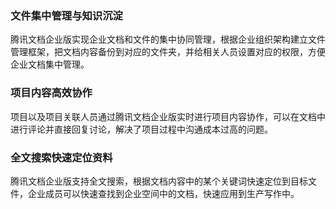 ### 文件集中管理与知识沉淀
腾讯文档企业版实现企业文档和文件的集中协同管理，根据企业组织架构建立文件管理框架，把文档内容备份到对应的文件夹，并给相关人员设置对应的权限，方便企业文档集中管理。

### 项目内容高效协作
项目以及项目关联人员通过腾讯文档企业版实时进行项目内容协作，可以在文档中进行评论并直接回复讨论，解决了项目过程中沟通成本过高的问题。


### 全文搜索快速定位资料
腾讯文档企业版支持全文搜索，根据文档内容中的某个关键词快速定位到目标文件，企业成员可以快速查找到企业空间中的文档，快速应用到生产写作中。



